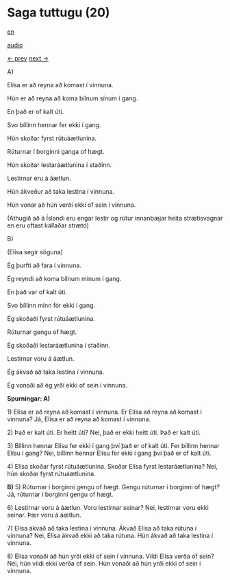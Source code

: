 # Saga tuttugu (20)

[en](../en/story_20.md)

[audio](../audio/story_20.mp3)

[← prev](../is/story_19.md)
[next →](../is/story_21.md)

A\)

Elísa er að reyna að komast í vinnuna.

Hún er að reyna að koma bílnum sínum í gang.

En það er of kalt úti.

Svo bíllinn hennar fer ekki í gang.

Hún skoðar fyrst rútuáætlunina.

Rúturnar í borginni ganga of hægt.

Hún skoðar lestaráætlunina í staðinn.

Lestirnar eru á áætlun.

Hún ákveður að taka lestina í vinnuna.

Hún vonar að hún verði ekki of sein í vinnuna.

(Athugið að á Íslandi eru engar lestir og rútur innanbæjar heita
strætisvagnar en eru oftast kallaðar strætó)

B\)

(Elísa segir söguna)

Ég þurfti að fara í vinnuna.

Ég reyndi að koma bílnum mínum í gang.

En það var of kalt úti.

Svo bíllinn minn fór ekki í gang.

Ég skoðaði fyrst rútuáætlunina.

Rúturnar gengu of hægt.

Ég skoðaði lestaráætlunina í staðinn.

Lestirnar voru á áætlun.

Ég ákvað að taka lestina í vinnuna.

Ég vonaði að ég yrði ekki of sein í vinnuna.

**Spurningar:
A)**

1\) Elísa er að reyna að komast í vinnuna. Er Elísa að reyna að komast í
vinnuna? Já, Elísa er að reyna að komast í vinnuna.

2\) Það er kalt úti. Er heitt úti? Nei, það er ekki heitt úti. Það er
kalt úti.

3\) Bíllinn hennar Elísu fer ekki í gang því það er of kalt úti. Fer
bíllinn hennar Elísu í gang? Nei, bíllinn hennar Elísu fer ekki í gang
því það er of kalt úti.

4\) Elísa skoðar fyrst rútuáætlunina. Skoðar Elísa fyrst
lestaráætlunina? Nei, hún skoðar fyrst rútuáætlunina.

**B)**
5) Rúturnar í borginni gengu of hægt. Gengu rúturnar í borginni of hægt?
Já, rúturnar í borginni gengu of hægt.

6\) Lestirnar voru á áætlun. Voru lestirnar seinar? Nei, lestirnar voru
ekki seinar. Þær voru á áætlun.

7\) Elísa ákvað að taka lestina í vinnuna. Ákvað Elísa að taka rútuna í
vinnuna? Nei, Elísa ákvað ekki að taka rútuna. Hún ákvað að taka lestina
í vinnuna.

8\) Elísa vonaði að hún yrði ekki of sein í vinnuna. Vildi Elísa verða
of sein? Nei, hún vildi ekki verða of sein. Hún vonaði að hún yrði ekki
of sein í vinnuna.
